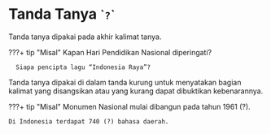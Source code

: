 # Tanda Tanya <small>\``?`\`</small>

Tanda tanya dipakai pada akhir kalimat tanya.

???+ tip "Misal"
      Kapan Hari Pendidikan Nasional diperingati?

      Siapa pencipta lagu “Indonesia Raya”?

Tanda tanya dipakai di dalam tanda kurung untuk menyatakan bagian kalimat yang disangsikan atau yang kurang dapat dibuktikan kebenarannya.

???+ tip "Misal"
    Monumen Nasional mulai dibangun pada tahun 1961 (?).

    Di Indonesia terdapat 740 (?) bahasa daerah.


